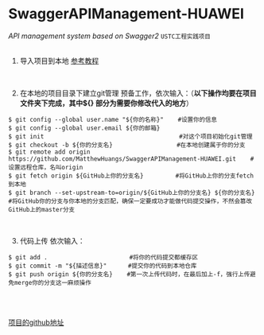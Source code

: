 # SwaggerAPIManagement-HUAWEI

*API management system based on Swagger2* 
`USTC工程实践项目`
<br/>
<br/>

1. 导入项目到本地
[参考教程](https://blog.csdn.net/hry2015/article/details/77984399)

<br/>

2. 在本地的项目目录下建立git管理
预备工作，依次输入：（**以下操作均要在项目文件夹下完成，其中${} 部分为需要你修改代入的地方**）
~~~
$ git config --global user.name "${你的名称}"    #设置你的信息
$ git config --global user.email ${你的邮箱}
$ git init                                      #对这个项目初始化git管理
$ git checkout -b ${你的分支名}                  #在本地创建属于你的分支
$ git remote add origin https://github.com/MatthewHuangs/SwaggerAPIManagement-HUAWEI.git    #设置远程仓库，名叫origin
$ git fetch origin ${GitHub上你的分支名}         #将GitHub上你的分支fetch到本地
$ git branch --set-upstream-to=origin/${GitHub上你的分支名} ${你的分支名}    #将GitHub你的分支与你本地的分支匹配，确保一定要成功才能做代码提交操作，不然会篡改GitHub上的master分支
~~~

<br/>

3. 代码上传
依次输入：
~~~
$ git add .                       #将你的代码提交都缓存区
$ git commit -m "${描述信息}"      #提交你的代码到本地仓库
$ git push origin ${你的分支名}    #第一次上传代码时，在最后加上-f，强行上传避免merge你的分支这一麻烦操作
~~~
<br/>
<br/>

[comment]: 注释部分
 
[项目的github地址](https://github.com/MatthewHuangs/SwaggerAPIManagement-HUAWEI)
